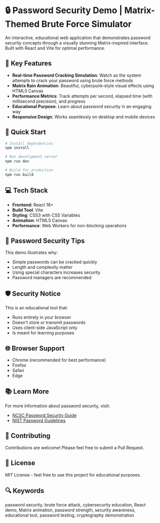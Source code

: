# 🔒 Password Security Demo | Matrix-Themed Brute Force Simulator

An interactive, educational web application that demonstrates password security concepts through a visually stunning Matrix-inspired interface. Built with React and Vite for optimal performance.

## 🎯 Key Features

- **Real-time Password Cracking Simulation**: Watch as the system attempts to crack your password using brute force methods
- **Matrix Rain Animation**: Beautiful, cyberpunk-style visual effects using HTML5 Canvas
- **Performance Metrics**: Track attempts per second, elapsed time (with millisecond precision), and progress
- **Educational Purpose**: Learn about password security in an engaging way
- **Responsive Design**: Works seamlessly on desktop and mobile devices

## 🚀 Quick Start

```bash
# Install dependencies
npm install

# Run development server
npm run dev

# Build for production
npm run build
```

## 💻 Tech Stack

- **Frontend**: React 18+
- **Build Tool**: Vite
- **Styling**: CSS3 with CSS Variables
- **Animation**: HTML5 Canvas
- **Performance**: Web Workers for non-blocking operations

## 🔑 Password Security Tips

This demo illustrates why:
- Simple passwords can be cracked quickly
- Length and complexity matter
- Using special characters increases security
- Password managers are recommended

## 🛡️ Security Notice

This is an educational tool that:
- Runs entirely in your browser
- Doesn't store or transmit passwords
- Uses client-side JavaScript only
- Is meant for learning purposes

## 🌐 Browser Support

- Chrome (recommended for best performance)
- Firefox
- Safari
- Edge

## 📚 Learn More

For more information about password security, visit:
- [NCSC Password Security Guide](https://www.ncsc.gov.uk/collection/top-tips-for-staying-secure-online/password-managers)
- [NIST Password Guidelines](https://pages.nist.gov/800-63-3/sp800-63b.html)

## 🤝 Contributing

Contributions are welcome! Please feel free to submit a Pull Request.

## 📄 License

MIT License - feel free to use this project for educational purposes.

## 🔍 Keywords

password security, brute force attack, cybersecurity education, React demo, Matrix animation, password strength, security awareness, educational tool, password testing, cryptography demonstration
